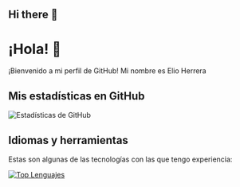 ## Hi there 👋




# ¡Hola! 👋

¡Bienvenido a mi perfil de GitHub! Mi nombre es Elio Herrera


<!--
**ElioHerrera/ElioHerrera** is a ✨ _special_ ✨ repository because its `README.md` (this file) appears on your GitHub profile.

Here are some ideas to get you started:

- 🔭 I’m currently working on ...
- 🌱 I’m currently learning ...
- 👯 I’m looking to collaborate on ...
- 🤔 I’m looking for help with ...
- 💬 Ask me about ...
- 📫 How to reach me: ...
- 😄 Pronouns: ...
- ⚡ Fun fact: ...
-->

## Mis estadísticas en GitHub

![Estadísticas de GitHub](https://github-readme-stats.vercel.app/api?username=tu_usuario&show_icons=true&theme=dark)

## Idiomas y herramientas

Estas son algunas de las tecnologías con las que tengo experiencia:

[![Top Lenguajes](https://github-readme-stats.vercel.app/api/top-langs/?username=tu_usuario&layout=compact&theme=dark)](https://github.com/tu_usuario)
